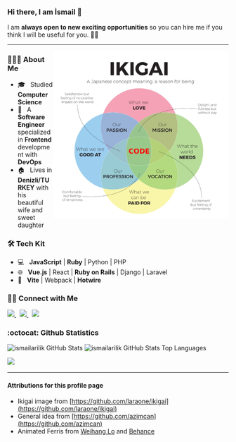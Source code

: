 ### Hi there, I am İsmail 👋

I am **always open to new exciting opportunities** so you can hire me if you think I will be useful for you. 🤝🏻

<hr/>

<img align="right" alt="Ikigai" src="https://raw.githubusercontent.com/ismailarilik/ismailarilik/main/ikigai.png" width="400" />

<h3> 👨🏻‍💻 About Me </h3>

- 🎓 &nbsp; Studied **Computer Science**
- :briefcase: &nbsp; A **Software Engineer** specialized in **Frontend** development with **DevOps**
- :house: &nbsp; Lives in **Denizli/TURKEY** with his beautiful wife and sweet daughter

<h3> 🛠 Tech Kit </h3>

- 💻 &nbsp; **JavaScript** | **Ruby** | Python | PHP
- 🌐 &nbsp; **Vue.js** | React | **Ruby on Rails** | Django | Laravel
- 🔧 &nbsp; **Vite** | Webpack | **Hotwire**

<h3> 🤝🏻 Connect with Me </h3>

<a href="https://mastodon.social/@ismailarilik" target="_blank">
  <img src="https://joinmastodon.org/logos/logo-purple.svg" width="30"/>
</a>
&nbsp;
<a href="https://www.twitter.com/ismailarilik" target="_blank">
  <img src="https://cdn.jsdelivr.net/gh/devicons/devicon/icons/twitter/twitter-original.svg" width="30"/>
</a>
&nbsp;
<a href="https://www.linkedin.com/in/ismailarilik/" target="_blank">
  <img src="https://cdn.jsdelivr.net/gh/devicons/devicon/icons/linkedin/linkedin-original.svg" width="30"/>
</a>

### :octocat: Github Statistics
<p align="left">
<img src="https://github-readme-stats.vercel.app/api?username=ismailarilik&show_icons=true&theme=radical" alt="ismailarilik GitHub Stats" width="480" height="180"/>
<img src="https://github-readme-stats.vercel.app/api/top-langs/?username=azimcan&layout=compact&hide=html&theme=radical" alt="ismailarilik GitHub Stats Top Languages"/>
</p>

![](https://mir-s3-cdn-cf.behance.net/project_modules/disp/7df0bd42774743.57ee5f32bd76e.gif)

<hr/>

#### Attributions for this profile page

- Ikigai image from [https://github.com/laraone/ikigai](https://github.com/laraone/ikigai)
- General idea from [https://github.com/azimcan](https://github.com/azimcan)
- Animated Ferris from [Weihang Lo](https://github.com/weihanglo) and [Behance](https://www.behance.net/gallery/42774743/Rustacean)

